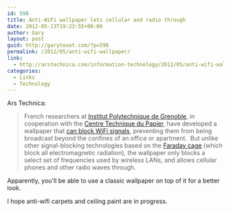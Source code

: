 ```yaml
---
id: 598
title: Anti-WiFi wallpaper lets cellular and radio through
date: 2012-05-13T19:23:55+00:00
author: Gary
layout: post
guid: http://garytouet.com/?p=598
permalink: /2012/05/anti-wifi-wallpaper/
link:
  - http://arstechnica.com/information-technology/2012/05/anti-wifi-wallpaper-lets-cellular-and-radio-through/
categories:
  - Links
  - Technology
---
```


Ars Technica:	
<blockquote>French researchers at <a href="http://www.grenoble-inp.fr/">Institut Polytechnique de Grenoble</a>, in cooperation with the <a href="http://www.webctp.com/">Centre Technique du Papier</a>, have developed a wallpaper that <a href="http://www.linformaticien.com/actualites/id/24723/un-papier-peint-pour-proteger-son-wi-fi.aspx">can block WiFi signals</a>, preventing them from being broadcast beyond the confines of an office or apartment.  But unlike other signal-blocking technologies based on the <a href="http://arstechnica.com/civis/viewtopic.php?f=23&t=897177">Faraday cage</a> (which block all electromagnetic radiation), the wallpaper only blocks a select set of frequencies used by wireless LANs, and allows cellular phones and other radio waves through.</blockquote>

Apparently, you'll be able to use a classic wallpaper on top of it for a better look. 

I hope anti-wifi carpets and ceiling paint are in progress.
